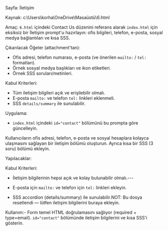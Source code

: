 Sayfa: İletişim

Kaynak: c:\Users\korha\OneDrive\Masaüstü\6.html

Amaç:
`6.html` içindeki Contact Us düzenini referans alarak `index.html` için eksiksiz bir İletişim prompt'u hazırlayın: ofis bilgileri, telefon, e-posta, sosyal medya bağlantıları ve kısa SSS.

Çıkarılacak Öğeler (attachment'tan):
- Ofis adresi, telefon numarası, e-posta (ve önerilen `mailto:` / `tel:` formatları).
- Örnek sosyal medya başlıkları ve ikon etiketleri.
- Örnek SSS soruları/metinleri.

Kabul Kriterleri:
- Tüm iletişim bilgileri açık ve erişilebilir olmalı.
- E-posta `mailto:` ve telefon `tel:` linkleri eklenmeli.
- SSS `details/summary` ile sunulabilir.

Uygulama:
- `index.html` içindeki `id="contact"` bölümünü bu prompta göre güncelleyin.

Kullanıcıların ofis adresi, telefon, e-posta ve sosyal hesaplara kolayca ulaşmasını sağlayan bir iletişim bölümü oluşturun. Ayrıca kısa bir SSS (3 soru) bölümü ekleyin.

Yapılacaklar:

Kabul Kriterleri:

- İletişim bilgilerinin hepsi açık ve kolay bulunabilir olmalı.---

- E-posta için `mailto:` ve telefon için `tel:` linkleri ekleyin.

- SSS accordion (details/summary) ile sunulabilir.NOT: Bu dosya resetlendi — lütfen iletişim bilgilerini buraya ekleyin.



Kullanım:- Form temel HTML doğrulamasını sağlıyor (required + type=email).
`id="contact"` bölümünde iletişim bilgilerini ve kısa SSS'i gösterin.